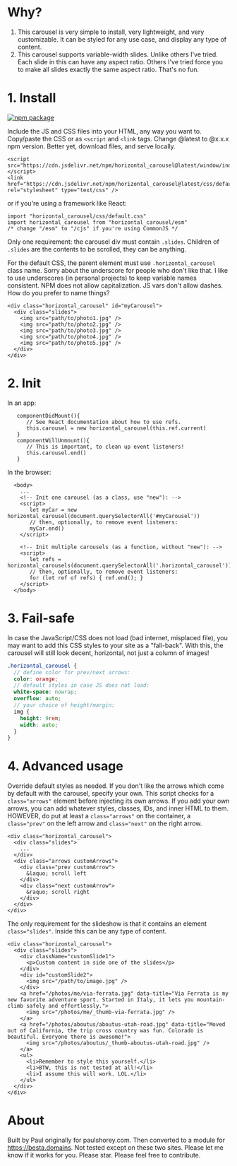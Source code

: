 # Why?

1. This carousel is very simple to install, very lightweight, and very customizable. It can be styled for any use case, and display any type of content.
2. This carousel supports variable-width slides. Unlike others I've tried. Each slide in this can have any aspect ratio. Others I've tried force you to make all slides exactly the same aspect ratio. That's no fun.

# 1. Install
[![npm package](https://img.shields.io/npm/v/horizontal_carousel.svg)](https://www.npmjs.com/package/horizontal_carousel)

Include the JS and CSS files into your HTML, any way you want to. Copy/paste the CSS or as `<script` and `<link` tags. Change @latest to @x.x.x npm version. Better yet, download files, and serve locally.

```
<script src="https://cdn.jsdelivr.net/npm/horizontal_carousel@latest/window/index.js"></script>
<link href="https://cdn.jsdelivr.net/npm/horizontal_carousel@latest/css/default.css" rel="stylesheet" type="text/css" />
```
or if you're using a framework like React:
```
import "horizontal_carousel/css/default.css"
import horizontal_carousel from "horizontal_carousel/esm"
/* change "/esm" to "/cjs" if you're using CommonJS */
```

Only one requirement: the carousel div must contain `.slides`. Children of `.slides` are the contents to be scrolled, they can be anything.

For the default CSS, the parent element must use `.horizontal_carousel` class name. Sorry about the underscore for people who don't like that. I like to use underscores (in personal projects) to keep variable names consistent. NPM does not allow capitalization. JS vars don't allow dashes. How do you prefer to name things?
```
<div class="horizontal_carousel" id="myCarousel">
  <div class="slides">
    <img src="path/to/photo1.jpg" />
    <img src="path/to/photo2.jpg" />
    <img src="path/to/photo3.jpg" />
    <img src="path/to/photo4.jpg" />
    <img src="path/to/photo5.jpg" />
  </div>
</div>
```

# 2. Init
In an app:
```
   componentDidMount(){
      // See React documentation about how to use refs.
      this.carousel = new horizontal_carousel(this.ref.current)
   }
   componentWillUnmount(){
      // This is important, to clean up event listeners!
      this.carousel.end()
   }
```
In the browser:
```
  <body>
    ...
    <!-- Init one carousel (as a class, use "new"): -->
    <script>
       let myCar = new horizontal_carousel(document.querySelectorAll('#myCarousel'))
       // then, optionally, to remove event listeners:
       myCar.end()
    </script>

    <!-- Init multiple carousels (as a function, without "new"): -->
    <script>
       let refs = horizontal_carousels(document.querySelectorAll('.horizontal_carousel'))
       // then, optionally, to remove event listeners:
       for (let ref of refs) { ref.end(); }
    </script>
  </body>
```

# 3. Fail-safe

In case the JavaScript/CSS does not load (bad internet, misplaced file), you may want to add this CSS styles to your site as a "fall-back". With this, the carousel will still look decent, horizontal, not just a column of images!

```scss
.horizontal_carousel {
  // define color for prev/next arrows:
  color: orange;
  // default styles in case JS does not load:
  white-space: nowrap;
  overflow: auto;
  // your choice of height/margin:
  img {
    height: 9rem;
    width: auto;
  }
}
```

# 4. Advanced usage

Override default styles as needed. If you don't like the arrows which come by default with the carousel, specify your own. This script checks for a `class="arrows"` element before injecting its own arrows. If you add your own arrows, you can add whatever styles, classes, IDs, and inner HTML to them. HOWEVER, do put at least a `class="arrows"` on the container, a `class="prev"` on the left arrow and `class="next"` on the right arrow.

```
<div class="horizontal_carousel">
  <div class="slides">
    ...
  </div>
  <div class="arrows customArrows">
    <div class="prev customArrow">
      &laquo; scroll left
    </div>
    <div class="next customArrow">
      &raquo; scroll right
    </div>
  </div>
</div>
```

The only requirement for the slideshow is that it contains an element `class="slides"`. Inside this can be any type of content.

```
<div class="horizontal_carousel">
  <div class="slides">
    <div className="customSlide1">
      <p>Custom content in side one of the slides</p>
    </div>
    <div id="customSlide2">
      <img src="/path/to/image.jpg" />
    </div>
    <a href="/photos/me/via-ferrata.jpg" data-title="Via Ferrata is my new favorite adventure sport. Started in Italy, it lets you mountain-climb safely and effortlessly.">
      <img src="/photos/me/_thumb-via-ferrata.jpg" />
    </a>
    <a href="/photos/aboutus/aboutus-utah-road.jpg" data-title="Moved out of California, the trip cross country was fun. Colorado is beautiful. Everyone there is awesome!">
      <img src="/photos/aboutus/_thumb-aboutus-utah-road.jpg" />
    </a>
    <ul>
      <li>Remember to style this yourself.</li>
      <li>BTW, this is not tested at all!</li>
      <li>I assume this will work. LOL.</li>
    </ul>
  </div>
</div>
```

# About

Built by Paul originally for paulshorey.com. Then converted to a module for https://besta.domains. Not tested except on these two sites. Please let me know if it works for you. Please star. Please feel free to contribute.
